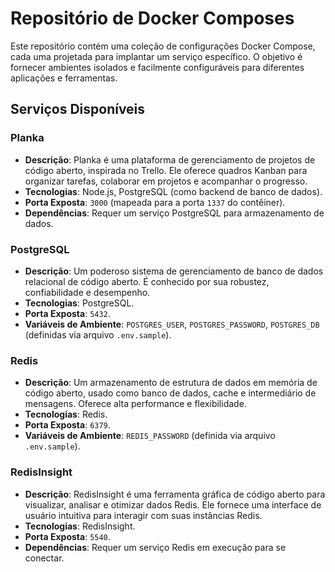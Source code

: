 # Repositório de Docker Composes

Este repositório contém uma coleção de configurações Docker Compose, cada uma projetada para implantar um serviço específico. O objetivo é fornecer ambientes isolados e facilmente configuráveis para diferentes aplicações e ferramentas.

## Serviços Disponíveis

### Planka

*   **Descrição**: Planka é uma plataforma de gerenciamento de projetos de código aberto, inspirada no Trello. Ele oferece quadros Kanban para organizar tarefas, colaborar em projetos e acompanhar o progresso.
*   **Tecnologias**: Node.js, PostgreSQL (como backend de banco de dados).
*   **Porta Exposta**: `3000` (mapeada para a porta `1337` do contêiner).
*   **Dependências**: Requer um serviço PostgreSQL para armazenamento de dados.

### PostgreSQL

*   **Descrição**: Um poderoso sistema de gerenciamento de banco de dados relacional de código aberto. É conhecido por sua robustez, confiabilidade e desempenho.
*   **Tecnologias**: PostgreSQL.
*   **Porta Exposta**: `5432`.
*   **Variáveis de Ambiente**: `POSTGRES_USER`, `POSTGRES_PASSWORD`, `POSTGRES_DB` (definidas via arquivo `.env.sample`).

### Redis

*   **Descrição**: Um armazenamento de estrutura de dados em memória de código aberto, usado como banco de dados, cache e intermediário de mensagens. Oferece alta performance e flexibilidade.
*   **Tecnologias**: Redis.
*   **Porta Exposta**: `6379`.
*   **Variáveis de Ambiente**: `REDIS_PASSWORD` (definida via arquivo `.env.sample`).

### RedisInsight

*   **Descrição**: RedisInsight é uma ferramenta gráfica de código aberto para visualizar, analisar e otimizar dados Redis. Ele fornece uma interface de usuário intuitiva para interagir com suas instâncias Redis.
*   **Tecnologias**: RedisInsight.
*   **Porta Exposta**: `5540`.
*   **Dependências**: Requer um serviço Redis em execução para se conectar.
